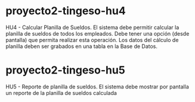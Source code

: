 # proyecto2-tingeso-hu4
HU4 - Calcular Planilla de Sueldos. El sistema debe permitir calcular la planilla de sueldos de todos los empleados. Debe tener una opción (desde pantalla) que permita realizar esta operación. Los datos del cálculo de planilla deben ser grabados en una tabla en la Base de Datos.

# proyecto2-tingeso-hu5
HU5 - Reporte de planilla de sueldos. El sistema debe mostrar por pantalla un reporte de la planilla de sueldos calculada
